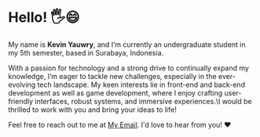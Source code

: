 # Hello! 🖐️😄

My name is **Kevin Yauwry**, and I’m currently an undergraduate student in my 5th semester, based in Surabaya, Indonesia.

With a passion for technology and a strong drive to continually expand my knowledge, I’m eager to tackle new challenges, 
especially in the ever-evolving tech landscape. My keen interests lie in front-end and back-end development as well as game development, 
where I enjoy crafting user-friendly interfaces, robust systems, and immersive experiences.\I would be thrilled to work with you and bring your ideas to life!

Feel free to reach out to me at [My Email](kevinyauwri01@gmail.com). I'd love to hear from you! ❤️
